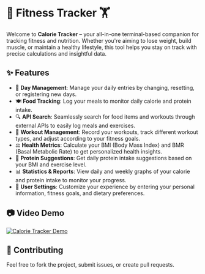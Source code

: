 # 🍏 Fitness Tracker 🏋️

Welcome to **Calorie Tracker** – your all-in-one terminal-based companion for tracking fitness and nutrition. Whether you're aiming to lose weight, build muscle, or maintain a healthy lifestyle, this tool helps you stay on track with precise calculations and insightful data.

## ✨ Features
- 📅 **Day Management**: Manage your daily entries by changing, resetting, or registering new days.
- 🍽️ **Food Tracking**: Log your meals to monitor daily calorie and protein intake.
- 🔍 **API Search**: Seamlessly search for food items and workouts through external APIs to easily log meals and exercises.
- 💪 **Workout Management**: Record your workouts, track different workout types, and adjust according to your fitness goals.
- ⚖️ **Health Metrics**: Calculate your BMI (Body Mass Index) and BMR (Basal Metabolic Rate) to get personalized health insights.
- 🥩 **Protein Suggestions**: Get daily protein intake suggestions based on your BMI and exercise level.
- 📊 **Statistics & Reports**: View daily and weekly graphs of your calorie and protein intake to monitor your progress.
- 👤 **User Settings**: Customize your experience by entering your personal information, fitness goals, and dietary preferences.

## 📷 Video Demo
[![Calorie Tracker Demo](https://img.youtube.com/vi/zE9Ig6DjGzc/0.jpg)](https://www.youtube.com/watch?v=zE9Ig6DjGzc)

## 🤝 Contributing
Feel free to fork the project, submit issues, or create pull requests.


